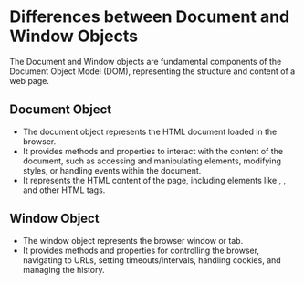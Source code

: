 # Differences between Document and Window Objects #   
 The Document and Window objects are fundamental components of the Document Object Model (DOM), representing the structure and content of a web page.
## Document Object ##   
* The document object represents the HTML document loaded in the browser.   
* It provides methods and properties to interact with the content of the document, such as accessing and manipulating elements, modifying styles, or handling events within the document.   
* It represents the HTML content of the page, including elements like <body>, <head>, and other HTML tags.
## Window Object ##   
* The window object represents the browser window or tab.   
* It provides methods and properties for controlling the browser, navigating to URLs, setting timeouts/intervals, handling cookies, and managing the history.